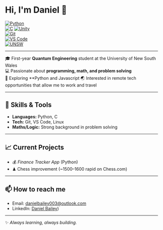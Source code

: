 # Hi, I'm Daniel 👋  

[![Python](https://img.shields.io/badge/Python-3776AB?style=for-the-badge&logo=python&logoColor=white)](https://www.python.org/)  
[![C](https://img.shields.io/badge/C-00599C?style=for-the-badge&logo=c&logoColor=white)](https://en.wikipedia.org/wiki/C_(programming_language))  
[![Unity](https://img.shields.io/badge/Unity-000000?style=for-the-badge&logo=unity&logoColor=white)](https://unity.com/)  
[![Git](https://img.shields.io/badge/Git-F05032?style=for-the-badge&logo=git&logoColor=white)](https://git-scm.com/)  
[![VS Code](https://img.shields.io/badge/VS_Code-007ACC?style=for-the-badge&logo=visual-studio-code&logoColor=white)](https://code.visualstudio.com/)  
[![UNSW](https://img.shields.io/badge/UNSW-FFCC00?style=for-the-badge&logoColor=black)](https://www.unsw.edu.au/)  

---

🎓 First-year **Quantum Engineering** student at the University of New South Wales  
💻 Passionate about **programming, math, and problem solving**  
🚀 Exploring **Python and Javascript 
🌏 Interested in remote tech opportunities that allow me to work and travel  

---

## 🔧 Skills & Tools
- **Languages:** Python, C
- **Tech:** Git, VS Code, Linux  
- **Maths/Logic:** Strong background in problem solving
---

## 📈 Current Projects
- 💰 *Finance Tracker App* (Python)    
- ♟ Chess improvement (~1500–1600 rapid on Chess.com)  

---

## 📫 How to reach me
- Email: danielbailey003@outlook.com  
- LinkedIn: [Daniel Bailey](https://www.linkedin.com/in/daniel-bailey-2179b6342/))  

---

✨ *Always learning, always building.*  
